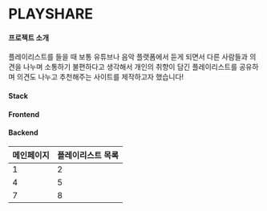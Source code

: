 # **PLAYSHARE**

#### **프로젝트 소개**
플레이리스트를 들을 때 보통 유튜브나 음악 플랫폼에서 듣게 되면서 다른 사람들과 의견을 나누며 소통하기 불편하다고 생각해서 개인의 취향이 담긴 플레이리스트를 공유하며 의견도 나누고 추천해주는 사이트를 제작하고자 했습니다!

#### **Stack**

#### **Frontend**

#### **Backend**

| 메인페이지 | 플레이리스트 목록 
| --- | --- 
| 1 | 2 
| 4 | 5 
| 7 | 8 
